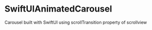 # SwiftUIAnimatedCarousel
Carousel built with SwiftUI using scrollTransition property of scrollview
